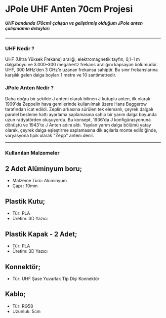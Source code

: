 # JPole UHF Anten 70cm Projesi

##### UHF bandında (70cm) çalışan ve geliştirmiş olduğum JPole anten çalışmamın detayları

------------

### UHF Nedir ?
UHF (Ultra Yüksek Frekans) aralığı, elektromagnetik tayfın, 0,1–1 m dalgaboyu ve 3.000–300 megahertz frekans aralığını kapsayan bölümüdür. UHF, 300 MHz’den 3 GHz’e uzanan frekansa sahiptir. Bu sınır frekanslarına karşılık gelen dalga boyları 1 metre ve 10 santimetredir.

### JPole Anten Nedir ?
Daha doğru bir şekilde J anteni olarak bilinen J kutuplu anten, ilk olarak 1909'da Zeppelin hava gemilerinde kullanılmak üzere Hans Beggerow tarafından icat edildi. Zeplin arkasına sürülen tek elemanlı, çeyrek dalgalı paralel besleme hattı ayarlama saplamasına sahip bir yarım dalga boyunda uzun radyatörden oluşuyordu. Bu konsept, 1936'da J konfigürasyonuna dönüştü ve 1943'te J Anten adını aldı. Yayılan yarım dalga bölümü yatay olarak, çeyrek dalga eşleştirme saplamasına dik açılarla monte edildiğinde, varyasyona tipik olarak "Zepp" anteni denir.

------------

### Kullanılan Malzemeler

## 2 Adet Alüminyum boru;
- Malzeme Türü: Alüminyum
- Çapı : 10mm

## Plastik Kutu;
- Tür: PLA
- Üretim: 3D Yazıcı

## Plastik Kapak - 2 Adet;
- Tür: PLA
- Üretim: 3D Yazıcı

## Konnektör;
- Tür: UHF Şase Yuvarlak Tip Dişi Konnektör

## Kablo;
- Tür: RG58
- Uzunluk: 5cm


